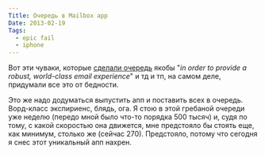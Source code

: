 ```yaml
---
Title: Очередь в Mailbox app
Date: 2013-02-19
Tags:
  - epic fail
  - iphone
---
```


Вот эти чуваки, которые [сделали очередь](http://www.mailboxapp.com/reservations/) якобы "_in order to provide a robust, world-class email experience_" и тд и тп, на самом деле, придумали все это от бедности.

Это же надо додуматься выпустить апп и поставить всех в очередь. Ворд-класс экспириенс, блядь, ога.
Я стою в этой гребаной очереди уже неделю (передо мной было что-то порядка 500 тысяч) и, судя по тому, с какой скоростью она движется, мне предстояло бы стоять еще, как минимум, столько же (сейчас 270).
Предстояло, потому что сегодня я снес этот уникальный апп нахрен.